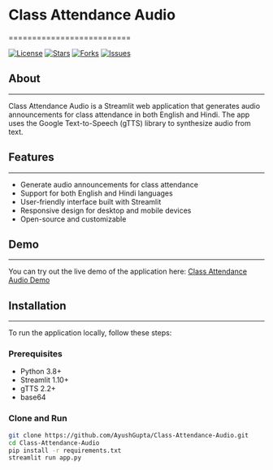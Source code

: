 # Class Attendance Audio

==========================

[![License](https://img.shields.io/github/license/AyushGupta/Class-Attendance-Audio)](LICENSE)
[![Stars](https://img.shields.io/github/stars/AyushGupta/Class-Attendance-Audio?style=social)](https://github.com/AyushGupta/Class-Attendance-Audio/stargazers)
[![Forks](https://img.shields.io/github/forks/AyushGupta/Class-Attendance-Audio?style=social)](https://github.com/AyushGupta/Class-Attendance-Audio/network/members)
[![Issues](https://img.shields.io/github/issues/AyushGupta/Class-Attendance-Audio)](https://github.com/AyushGupta/Class-Attendance-Audio/issues)

## About

---

Class Attendance Audio is a Streamlit web application that generates audio announcements for class attendance in both English and Hindi. The app uses the Google Text-to-Speech (gTTS) library to synthesize audio from text.

## Features

---

- Generate audio announcements for class attendance
- Support for both English and Hindi languages
- User-friendly interface built with Streamlit
- Responsive design for desktop and mobile devices
- Open-source and customizable

## Demo

---

You can try out the live demo of the application here: [Class Attendance Audio Demo](https://share.streamlit.io/AyushGupta/Class-Attendance-Audio/main/app.py)

## Installation

---

To run the application locally, follow these steps:

### Prerequisites

- Python 3.8+
- Streamlit 1.10+
- gTTS 2.2+
- base64

### Clone and Run

```bash
git clone https://github.com/AyushGupta/Class-Attendance-Audio.git
cd Class-Attendance-Audio
pip install -r requirements.txt
streamlit run app.py
```
